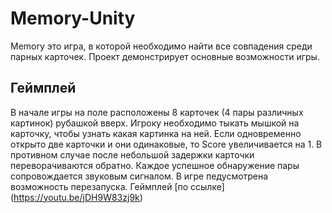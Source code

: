 # Memory-Unity

Memory это игра, в которой необходимо найти все совпадения среди парных карточек. Проект демонстрирует основные возможности игры. 

## Геймплей
В начале игры на поле расположены 8 карточек (4 пары различных картинок) рубашкой вверх. Игроку необходимо тыкать мышкой на карточку, чтобы узнать какая картинка на ней. Если одновременно открыто две карточки и они одинаковые, то Score увеличивается на 1. В противном случае после небольшой задержки карточки переворачиваются обратно. Каждое успешное обнаружение пары сопровождается звуковым сигналом. В игре педусмотрена возможность перезапуска. 
Геймплей [по ссылке] (https://youtu.be/jDH9W83zj9k)
